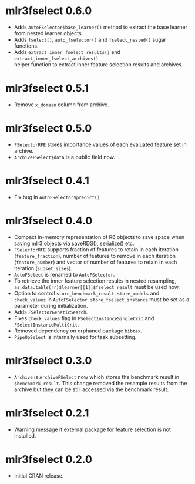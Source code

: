 # mlr3fselect 0.6.0

- Adds `AutoFSelector$base_learner()` method to extract the base learner from 
  nested learner objects.
- Adds `fselect()`, `auto_fselector()` and `fselect_nested()` sugar functions.
- Adds `extract_inner_fselect_results()` and `extract_inner_fselect_archives()`  
  helper function to extract inner feature selection results and archives.

# mlr3fselect 0.5.1

- Remove `x_domain` column from archive.

# mlr3fselect 0.5.0

- `FSelectorRFE` stores importance values of each evaluated feature set in 
  archive.
- `ArchiveFSelect$data` is a public field now.

# mlr3fselect 0.4.1

- Fix bug in `AutoFSelector$predict()`

# mlr3fselect 0.4.0

- Compact in-memory representation of R6 objects to save space when saving mlr3
  objects via saveRDS(), serialize() etc.
- `FSelectorRFE` supports fraction of features to retain in each iteration
  (`feature_fraction`), number of features to remove in each iteration
  (`feature_number`) and vector of number of features to retain in each
  iteration (`subset_sizes`).
- `AutoFSelect` is renamed to `AutoFSelector`.
- To retrieve the inner feature selection results in nested resampling,
  `as.data.table(rr)$learner[[1]]$fselect_result` must be used now.
- Option to control `store_benchmark_result`, `store_models` and `check_values`
  in `AutoFSelector`. `store_fselect_instance` must be set as a parameter during
  initialization.
- Adds `FSelectorGeneticSearch`.
- Fixes `check_values` flag in `FSelectInstanceSingleCrit` and
  `FSelectInstanceMultiCrit`.
- Removed dependency on orphaned package `bibtex`.
- `PipeOpSelect` is internally used for task subsetting.

# mlr3fselect 0.3.0

- `Archive` is `ArchiveFSelect` now which stores the benchmark result in
  `$benchmark_result`. This change removed the resample results from the archive
  but they can be still accessed via the benchmark result.

# mlr3fselect 0.2.1

- Warning message if external package for feature selection is not installed.

# mlr3fselect 0.2.0

- Initial CRAN release.
